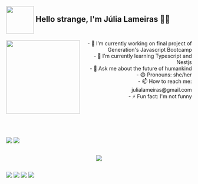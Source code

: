 ## <img align="center" src="https://png.pngtree.com/png-clipart/20240329/original/pngtree-simple-alien-icon-png-image_14710272.png" height="75px" /> Hello strange, I'm Júlia Lameiras 🖖🏻

<img align="left" src="https://media.tenor.com/ogsH7Ailje8AAAAM/cat-funny-cat.gif" height="200px"/>

<div align="right">
- 🔭 I’m currently working on final project of Generation's Javascript Bootcamp <br/>
- 🌱 I’m currently learning Typescript and Nestjs <br/>
- 💬 Ask me about the future of humankind <br/>
- 😄 Pronouns: she/her <br/>
- 📫 How to reach me: julialameiras@gmail.com <br/>
- ⚡ Fun fact: I'm not funny <br/>
</div>
<br/>
<br/>
<br/>
<br/>

##
![](https://github-readme-streak-stats.herokuapp.com/?user=julialameiras&theme=buefy&hide_border=true)
![](https://github-readme-stats.vercel.app/api?username=julialameiras&theme=buefy&hide_border=true&include_all_commits=true&count_private=true&show_icons=true) <br/>

##
<p align="center">
  <a href="https://github.com/anuraghazra/github-readme-stats">
    <img src="https://github-readme-stats.vercel.app/api/top-langs/?username=julialameiras&theme=buefy&hide_border=true&include_all_commits=true&count_private=true&layout=compact">
  </a>
</p>

##
<div> 
  <a href="https://www.youtube.com/channel/meucanalaqui" target="_blank"><img src="https://img.shields.io/badge/YouTube-FF0000?style=for-the-badge&logo=youtube&logoColor=white" target="_blank"></a>
  <a href="https://www.instagram.com/meuusuarioaqui/" target="_blank"><img src="https://img.shields.io/badge/-Instagram-%23E4405F?style=for-the-badge&logo=instagram&logoColor=white" target="_blank"></a>
  <a href="https://www.twitch.tv/meuusuarioaqui" target="_blank"><img src="https://img.shields.io/badge/Twitch-9146FF?style=for-the-badge&logo=twitch&logoColor=white" target="_blank"></a>
  <a href="https://www.linkedin.com/in/julialameiras/" target="_blank"><img src="https://img.shields.io/badge/-LinkedIn-%230077B5?style=for-the-badge&logo=linkedin&logoColor=white" target="_blank"></a> 
</div>
